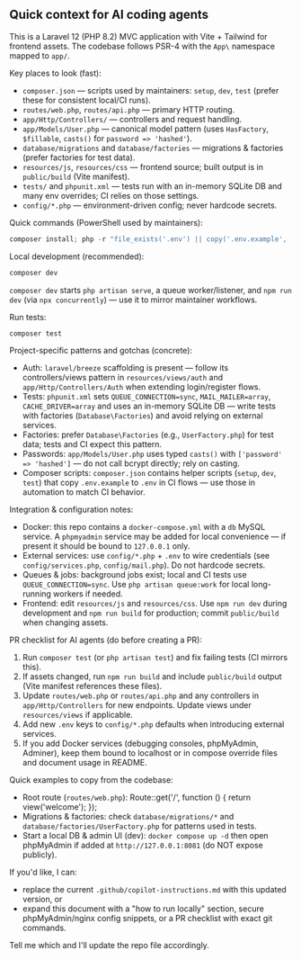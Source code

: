 ## Quick context for AI coding agents

This is a Laravel 12 (PHP 8.2) MVC application with Vite + Tailwind for frontend assets. The codebase follows PSR-4 with the `App\` namespace mapped to `app/`.

Key places to look (fast):

-   `composer.json` — scripts used by maintainers: `setup`, `dev`, `test` (prefer these for consistent local/CI runs).
-   `routes/web.php`, `routes/api.php` — primary HTTP routing.
-   `app/Http/Controllers/` — controllers and request handling.
-   `app/Models/User.php` — canonical model pattern (uses `HasFactory`, `$fillable`, `casts()` for `password => 'hashed'`).
-   `database/migrations` and `database/factories` — migrations & factories (prefer factories for test data).
-   `resources/js`, `resources/css` — frontend source; built output is in `public/build` (Vite manifest).
-   `tests/` and `phpunit.xml` — tests run with an in-memory SQLite DB and many env overrides; CI relies on those settings.
-   `config/*.php` — environment-driven config; never hardcode secrets.

Quick commands (PowerShell used by maintainers):

```powershell
composer install; php -r "file_exists('.env') || copy('.env.example', '.env');"; php artisan key:generate; php artisan migrate --force; npm install; npm run build
```

Local development (recommended):

```powershell
composer dev
```

`composer dev` starts `php artisan serve`, a queue worker/listener, and `npm run dev` (via `npx concurrently`) — use it to mirror maintainer workflows.

Run tests:

```powershell
composer test
```

Project-specific patterns and gotchas (concrete):

-   Auth: `laravel/breeze` scaffolding is present — follow its controllers/views pattern in `resources/views/auth` and `app/Http/Controllers/Auth` when extending login/register flows.
-   Tests: `phpunit.xml` sets `QUEUE_CONNECTION=sync`, `MAIL_MAILER=array`, `CACHE_DRIVER=array` and uses an in-memory SQLite DB — write tests with factories (`Database\Factories`) and avoid relying on external services.
-   Factories: prefer `Database\Factories` (e.g., `UserFactory.php`) for test data; tests and CI expect this pattern.
-   Passwords: `app/Models/User.php` uses typed `casts()` with `['password' => 'hashed']` — do not call bcrypt directly; rely on casting.
-   Composer scripts: `composer.json` contains helper scripts (`setup`, `dev`, `test`) that copy `.env.example` to `.env` in CI flows — use those in automation to match CI behavior.

Integration & configuration notes:

-   Docker: this repo contains a `docker-compose.yml` with a `db` MySQL service. A `phpmyadmin` service may be added for local convenience — if present it should be bound to `127.0.0.1` only.
-   External services: use `config/*.php` + `.env` to wire credentials (see `config/services.php`, `config/mail.php`). Do not hardcode secrets.
-   Queues & jobs: background jobs exist; local and CI tests use `QUEUE_CONNECTION=sync`. Use `php artisan queue:work` for local long-running workers if needed.
-   Frontend: edit `resources/js` and `resources/css`. Use `npm run dev` during development and `npm run build` for production; commit `public/build` when changing assets.

PR checklist for AI agents (do before creating a PR):

1. Run `composer test` (or `php artisan test`) and fix failing tests (CI mirrors this).
2. If assets changed, run `npm run build` and include `public/build` output (Vite manifest references these files).
3. Update `routes/web.php` or `routes/api.php` and any controllers in `app/Http/Controllers` for new endpoints. Update views under `resources/views` if applicable.
4. Add new `.env` keys to `config/*.php` defaults when introducing external services.
5. If you add Docker services (debugging consoles, phpMyAdmin, Adminer), keep them bound to localhost or in compose override files and document usage in README.

Quick examples to copy from the codebase:

-   Root route (`routes/web.php`):
    Route::get('/', function () { return view('welcome'); });
-   Migrations & factories: check `database/migrations/*` and `database/factories/UserFactory.php` for patterns used in tests.
-   Start a local DB & admin UI (dev): `docker compose up -d` then open phpMyAdmin if added at `http://127.0.0.1:8081` (do NOT expose publicly).

If you'd like, I can:

-   replace the current `.github/copilot-instructions.md` with this updated version, or
-   expand this document with a "how to run locally" section, secure phpMyAdmin/nginx config snippets, or a PR checklist with exact git commands.

Tell me which and I'll update the repo file accordingly.
